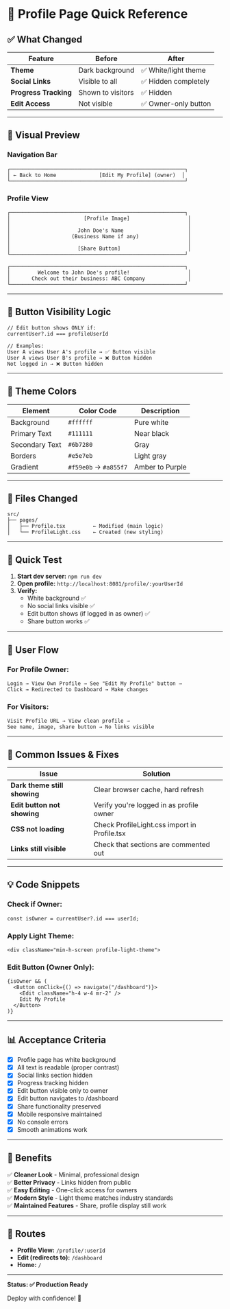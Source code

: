 # 🎯 Profile Page Quick Reference

## ✅ What Changed

| Feature | Before | After |
|---------|--------|-------|
| **Theme** | Dark background | ✅ White/light theme |
| **Social Links** | Visible to all | ✅ Hidden completely |
| **Progress Tracking** | Shown to visitors | ✅ Hidden |
| **Edit Access** | Not visible | ✅ Owner-only button |

---

## 🎨 Visual Preview

### Navigation Bar
```
┌─────────────────────────────────────────────────────────┐
│ ← Back to Home              [Edit My Profile] (owner)  │
└─────────────────────────────────────────────────────────┘
```

### Profile View
```
┌─────────────────────────────────────────────────────────┐
│                        [Profile Image]                   │
│                                                          │
│                      John Doe's Name                     │
│                    (Business Name if any)                │
│                                                          │
│                      [Share Button]                      │
└─────────────────────────────────────────────────────────┘

┌─────────────────────────────────────────────────────────┐
│         Welcome to John Doe's profile!                   │
│       Check out their business: ABC Company              │
└─────────────────────────────────────────────────────────┘
```

---

## 🔐 Button Visibility Logic

```tsx
// Edit button shows ONLY if:
currentUser?.id === profileUserId

// Examples:
User A views User A's profile → ✅ Button visible
User A views User B's profile → ❌ Button hidden
Not logged in → ❌ Button hidden
```

---

## 🎨 Theme Colors

| Element | Color Code | Description |
|---------|-----------|-------------|
| Background | `#ffffff` | Pure white |
| Primary Text | `#111111` | Near black |
| Secondary Text | `#6b7280` | Gray |
| Borders | `#e5e7eb` | Light gray |
| Gradient | `#f59e0b` → `#a855f7` | Amber to Purple |

---

## 📁 Files Changed

```
src/
├── pages/
│   ├── Profile.tsx         ← Modified (main logic)
│   └── ProfileLight.css    ← Created (new styling)
```

---

## 🚀 Quick Test

1. **Start dev server:** `npm run dev`
2. **Open profile:** `http://localhost:8081/profile/:yourUserId`
3. **Verify:**
   - White background ✅
   - No social links visible ✅
   - Edit button shows (if logged in as owner) ✅
   - Share button works ✅

---

## 🎯 User Flow

### For Profile Owner:
```
Login → View Own Profile → See "Edit My Profile" button → 
Click → Redirected to Dashboard → Make changes
```

### For Visitors:
```
Visit Profile URL → View clean profile → 
See name, image, share button → No links visible
```

---

## 🔧 Common Issues & Fixes

| Issue | Solution |
|-------|----------|
| **Dark theme still showing** | Clear browser cache, hard refresh |
| **Edit button not showing** | Verify you're logged in as profile owner |
| **CSS not loading** | Check ProfileLight.css import in Profile.tsx |
| **Links still visible** | Check that sections are commented out |

---

## 💡 Code Snippets

### Check if Owner:
```tsx
const isOwner = currentUser?.id === userId;
```

### Apply Light Theme:
```tsx
<div className="min-h-screen profile-light-theme">
```

### Edit Button (Owner Only):
```tsx
{isOwner && (
  <Button onClick={() => navigate("/dashboard")}>
    <Edit className="h-4 w-4 mr-2" />
    Edit My Profile
  </Button>
)}
```

---

## 📊 Acceptance Criteria

- [x] Profile page has white background
- [x] All text is readable (proper contrast)
- [x] Social links section hidden
- [x] Progress tracking hidden
- [x] Edit button visible only to owner
- [x] Edit button navigates to /dashboard
- [x] Share functionality preserved
- [x] Mobile responsive maintained
- [x] No console errors
- [x] Smooth animations work

---

## 🎉 Benefits

✅ **Cleaner Look** - Minimal, professional design  
✅ **Better Privacy** - Links hidden from public  
✅ **Easy Editing** - One-click access for owners  
✅ **Modern Style** - Light theme matches industry standards  
✅ **Maintained Features** - Share, profile display still work  

---

## 🔗 Routes

- **Profile View:** `/profile/:userId`
- **Edit (redirects to):** `/dashboard`
- **Home:** `/`

---

**Status: ✅ Production Ready**

Deploy with confidence! 🚀
